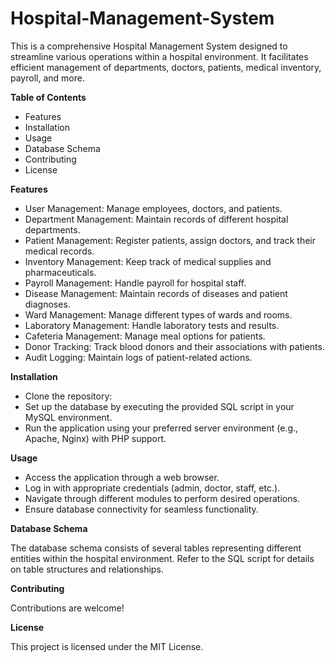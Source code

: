# Hospital-Management-System

This is a comprehensive Hospital Management System designed to streamline various operations within a hospital environment. It facilitates efficient management of departments, doctors, patients, medical inventory, payroll, and more.

**Table of Contents**
- Features
- Installation
- Usage
- Database Schema
- Contributing
- License

**Features**
- User Management: Manage employees, doctors, and patients.
- Department Management: Maintain records of different hospital departments.
- Patient Management: Register patients, assign doctors, and track their medical records.
- Inventory Management: Keep track of medical supplies and pharmaceuticals.
- Payroll Management: Handle payroll for hospital staff.
- Disease Management: Maintain records of diseases and patient diagnoses.
- Ward Management: Manage different types of wards and rooms.
- Laboratory Management: Handle laboratory tests and results.
- Cafeteria Management: Manage meal options for patients.
- Donor Tracking: Track blood donors and their associations with patients.
- Audit Logging: Maintain logs of patient-related actions.


**Installation**
- Clone the repository:
- Set up the database by executing the provided SQL script in your MySQL environment.
- Run the application using your preferred server environment (e.g., Apache, Nginx) with PHP support.

**Usage**
- Access the application through a web browser.
- Log in with appropriate credentials (admin, doctor, staff, etc.).
- Navigate through different modules to perform desired operations.
- Ensure database connectivity for seamless functionality.


**Database Schema**

The database schema consists of several tables representing different entities within the hospital environment. Refer to the SQL script for details on table structures and relationships.


**Contributing**

Contributions are welcome!


**License**

This project is licensed under the MIT License.

